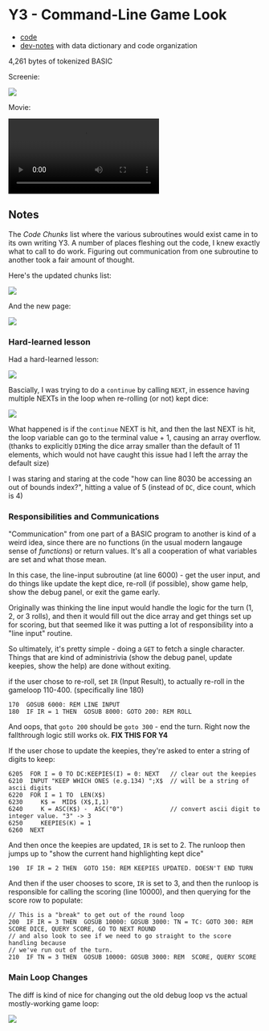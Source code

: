 # Y3 - Command-Line Game Look

* [code](../version-history/y3.bas)
* [dev-notes](../dev-notes.md) with data dictionary and code organization

4,261 bytes of tokenized BASIC

Screenie:

![](../assets/y3.png)

Movie:

![](../assets/y3.mov)


## Notes

The _Code Chunks_ list where the various subroutines would exist came in to its
own writing Y3.  A number of places fleshing out the code, I knew exactly what to
call to do work.  Figuring out communication from one subroutine to another took
a fair amount of thought.

Here's the updated chunks list:

![](../assets/y3-code-chunklist.jpg)

And the new page:

![](../assets/y3-runloop-notes.jpg)

### Hard-learned lesson

Had a hard-learned lesson:

![](../assets/y3-hard-learned-lesson.jpg)

Bascially, I was trying to do a `continue` by calling `NEXT`, in essence having
multiple NEXTs in the loop when re-rolling (or not) kept dice:

![](../y3-multiple-next.png)

What happened is if the `continue` NEXT is hit, and then the last NEXT is hit,
the loop variable can go to the terminal value + 1, causing an array overflow.
(thanks to explicitly `DIM`ing the dice array smaller than the default of 11
elements, which would not have caught this issue had I left the array the
default size)

I was staring and staring at the code "how can line 8030 be accessing an out of
bounds index?", hitting a value of 5 (instead of `DC`, dice count, which is 4)

### Responsibilities and Communications

"Communication" from one part of a BASIC program to another is kind of a
weird idea, since there are no functions (in the usual modern langauge sense
of _functions_) or return values.  It's all a cooperation of what variables
are set and what those mean.

In this case, the line-input subroutine (at line 6000) - get the user input, and
do things like update the kept dice, re-roll (if possible), show game help,
show the debug panel, or exit the game early.

Originally was thinking the line input would handle the logic for the turn (1, 2, or 
3 rolls), and then it would fill out the dice array and get things set up for
scoring, but that seemed like it was putting a lot of responsibility into
a "line input" routine.  

So ultimately, it's pretty simple - doing a `GET` to fetch
a single character.  Things that are kind of administrivia (show the debug panel,
update keepies, show the help) are done without exiting.  

if the user chose to re-roll, set `IR` (Input Result), to actually re-roll in the
gameloop 110-400. (specifically line 180)

```basic
170  GOSUB 6000: REM LINE INPUT
180  IF IR = 1 THEN  GOSUB 8000: GOTO 200: REM ROLL
```

And oops, that `goto 200` should be `goto 300` - end the turn.  Right now the 
fallthrough logic still works ok.  **FIX THIS FOR Y4**

If the user chose to update the keepies, they're asked to enter a string of
digits to keep:

```
6205  FOR I = 0 TO DC:KEEPIES(I) = 0: NEXT   // clear out the keepies
6210  INPUT "KEEP WHICH ONES (e.g.134) ";X$  // will be a string of ascii digits
6220  FOR I = 1 TO  LEN(X$)
6230     K$ =  MID$ (X$,I,1)
6240     K = ASC(K$) -  ASC("0")             // convert ascii digit to integer value. "3" -> 3
6250     KEEPIES(K) = 1
6260  NEXT 
```

And then once the keepies are updated, `IR` is set to 2.  The runloop then jumps up
to "show the current hand highlighting kept dice"

```basic
190  IF IR = 2 THEN  GOTO 150: REM KEEPIES UPDATED. DOESN'T END TURN
```

And then if the user chooses to score, `IR` is set to 3, and then the runloop
is responsible for calling the scoring (line 10000), and then querying for the
score row to populate:

```basic
// This is a "break" to get out of the round loop
200  IF IR = 3 THEN  GOSUB 10000: GOSUB 3000: TN = TC: GOTO 300: REM SCORE DICE, QUERY SCORE, GO TO NEXT ROUND
// and also look to see if we need to go straight to the score handling because
// we've run out of the turn.
210  IF TN = 3 THEN  GOSUB 10000: GOSUB 3000: REM  SCORE, QUERY SCORE
```

### Main Loop Changes

The diff is kind of nice for changing out the old debug loop vs the actual mostly-working
game loop:

![](../assets/y3-main-loop-diff.png)


